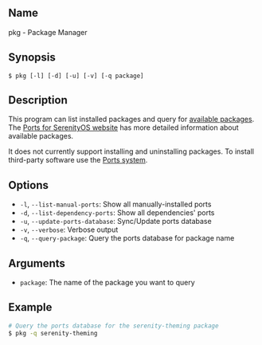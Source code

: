 ## Name

pkg - Package Manager

## Synopsis

```**sh
$ pkg [-l] [-d] [-u] [-v] [-q package]
```

## Description

This program can list installed packages and query for [available packages](https://github.com/SerenityOS/serenity/blob/master/Ports/AvailablePorts.md). The [Ports for SerenityOS website](https://ports.serenityos.net) has more detailed information about available packages.

It does not currently support installing and uninstalling packages. To install third-party software use the [Ports system](https://github.com/SerenityOS/serenity/blob/master/Ports/README.md).

## Options

* `-l`, `--list-manual-ports`: Show all manually-installed ports
* `-d`, `--list-dependency-ports`: Show all dependencies' ports
* `-u`, `--update-ports-database`: Sync/Update ports database
* `-v`, `--verbose`: Verbose output
* `-q`, `--query-package`: Query the ports database for package name

## Arguments

* `package`: The name of the package you want to query

## Example

```sh
# Query the ports database for the serenity-theming package
$ pkg -q serenity-theming
```
